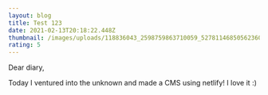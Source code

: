 ```yaml
---
layout: blog
title: Test 123
date: 2021-02-13T20:18:22.448Z
thumbnail: /images/uploads/118836043_2598759863710059_5278114685056236085_n.png
rating: 5
---
```

 Dear diary, 

Today I ventured into the unknown and made a CMS using netlify! I love it :)